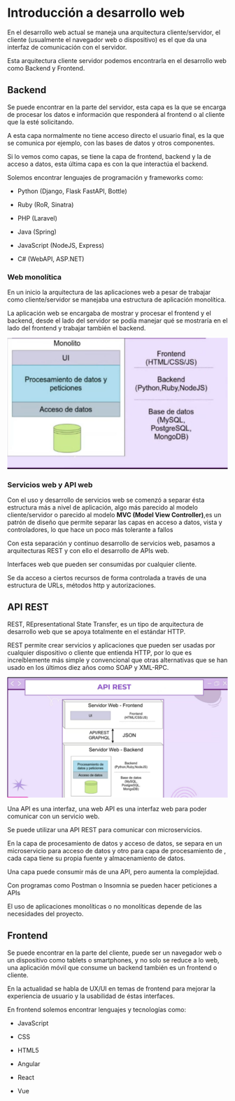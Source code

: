 # Introducción a desarrollo web


En el desarrollo web actual se maneja una arquitectura cliente/servidor, el cliente (usualmente el navegador web o dispositivo) es el que da una interfaz de comunicación con el servidor.


Esta arquitectura cliente servidor podemos encontrarla en el desarrollo web como Backend y Frontend.


## Backend


Se puede encontrar en la parte del servidor, esta capa es la que se encarga de procesar los datos e información que responderá al frontend o al cliente que la esté solicitando.


A esta capa normalmente no tiene acceso directo el usuario final, es la que se comunica por ejemplo, con las bases de datos y otros componentes.


Si lo vemos como capas, se tiene la capa de frontend, backend y la de acceso a datos, esta última capa es con la que interactúa el backend.


Solemos encontrar lenguajes de programación y frameworks como:

* Python (Django, Flask FastAPI, Bottle)

* Ruby (RoR, Sinatra)

* PHP (Laravel)

* Java (Spring)

* JavaScript (NodeJS, Express)

* C# (WebAPI, ASP.NET)


### Web monolítica


En un inicio la  arquitectura de las aplicaciones web a pesar de trabajar como cliente/servidor se manejaba una estructura de aplicación monolítica.


La aplicación web se encargaba de mostrar y procesar el frontend y el backend, desde el lado del servidor se podía manejar qué se mostraría en el lado del frontend y trabajar también el backend.

![WebMonolítica](https://github.com/IsauraRs/Skills_for_Women_in_Tech/blob/main/Introduccion_a_Desarrollo_Web/images/Monolito.png)


### Servicios web y API web


Con el uso y desarrollo de servicios web se comenzó a separar ésta estructura más a nivel de aplicación, algo más parecido al modelo cliente/servidor o parecido al modelo **MVC (Model View Controller)**,es un patrón de diseño que permite separar las capas en acceso a datos, vista y controladores, lo que hace un poco más tolerante a fallos


Con esta separación y continuo desarrollo de servicios web, pasamos a arquitecturas REST y con ello el desarrollo de APIs web.


Interfaces web que pueden ser consumidas por cualquier cliente.


Se da acceso a ciertos recursos de forma controlada a través de una estructura de URLs, métodos http y autorizaciones.


## API REST

REST, REpresentational State Transfer, es un tipo de arquitectura de desarrollo web que se apoya totalmente en el estándar HTTP.


REST permite crear servicios y aplicaciones que pueden ser usadas por cualquier dispositivo o cliente que entienda HTTP, por lo que es increíblemente más simple y convencional que otras alternativas que se han usado en los últimos diez años como SOAP y XML-RPC.


![APIREST](https://github.com/IsauraRs/Skills_for_Women_in_Tech/blob/main/Introduccion_a_Desarrollo_Web/images/APIREST.png)


Una API es una interfaz, una web API es una interfaz web para poder comunicar con un servicio web.


Se puede utilizar una API REST para comunicar con microservicios.


En la capa de procesamiento de datos y acceso de datos, se separa en un microservicio para acceso de datos y otro para capa de procesamiento de , cada capa tiene su propia fuente y almacenamiento de datos.


Una capa puede consumir más de una API, pero aumenta la complejidad.


Con programas como Postman o Insomnia se pueden hacer peticiones a APIs

El uso de aplicaciones monolíticas o no monolíticas depende de las necesidades del proyecto.


## Frontend


Se puede encontrar en la parte del cliente, puede ser un navegador web o un dispositivo como tablets o smartphones, y no solo se reduce a lo web, una aplicación móvil que consume un backend también es un frontend o cliente.


En la actualidad se habla de UX/UI en temas de frontend para mejorar la experiencia de usuario y la usabilidad de éstas interfaces.


En frontend solemos encontrar lenguajes y tecnologías como:


* JavaScript

* CSS

* HTML5

* Angular

* React

* Vue


